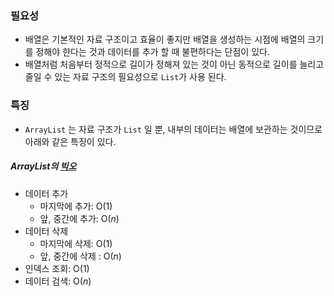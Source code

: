 ### 필요성

- 배열은 기본적인 자료 구조이고 효율이 좋지만 배열을 생성하는 시점에 배열의 크기를 정해야 한다는 것과 데이터를 추가 할 때 불편하다는 단점이 있다.
- 배열처럼 처음부터 정적으로 길이가 정해져 있는 것이 아닌 동적으로 길이를 늘리고 줄일 수 있는 자료 구조의 필요성으로 `List`가 사용 된다.

### 특징

- `ArrayList` 는 자료 구조가 `List` 일 뿐, 내부의 데이터는 배열에 보관하는 것이므로 아래와 같은 특징이 있다.

##### ArrayList의 [빅오](<cf. 빅오(O) 표기법.md>)

- 데이터 추가
	- 마지막에 추가: O(1)
	- 앞, 중간에 추가: O($n$)
- 데이터 삭제
	- 마지막에 삭제: O(1)
	- 앞, 중간에 삭제 : O($n$)
- 인덱스 조회: O(1)
- 데이터 검색: O($n$)